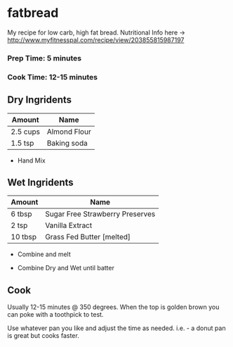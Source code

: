 # fatbread
My recipe for low carb, high fat bread. Nutritional Info here -> http://www.myfitnesspal.com/recipe/view/203855815987197

### Prep Time: 5 minutes
### Cook Time: 12-15 minutes

## Dry Ingridents
| Amount  | Name  | 
|---|---|
|2.5 cups| Almond Flour|
|1.5 tsp| Baking soda|
* Hand Mix

## Wet Ingridents

| Amount  | Name  | 
|---|---|
|6 tbsp| Sugar Free Strawberry Preserves
|2 tsp| Vanilla Extract |
|10 tbsp | Grass Fed Butter [melted]
* Combine and melt

* Combine Dry and Wet until batter

## Cook

Usually 12-15 minutes @ 350 degrees. When the top is golden brown you can poke with a toothpick to test.

Use whatever pan you like and adjust the time as needed. i.e. - a donut pan is great but cooks faster.
